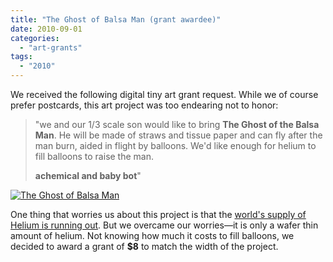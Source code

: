 ```yaml
---
title: "The Ghost of Balsa Man (grant awardee)"
date: 2010-09-01
categories: 
  - "art-grants"
tags: 
  - "2010"
---
```


We received the following digital tiny art grant request. While we of course prefer postcards, this art project was too endearing not to honor:

> "we and our 1/3 scale son would like to bring **The Ghost of the Balsa Man**. He will be made of straws and tissue paper and can fly after the man burn, aided in flight by balloons. We'd like enough for helium to fill balloons to raise the man.
> 
> **achemical and baby bot**"

[![The Ghost of Balsa Man](/images/ghostsketch.jpg "The Ghost of Balsa Man")](https://balsaman.org/wp-content/uploads/2010/09/ghostsketch.jpg)

One thing that worries us about this project is that the [world's supply of Helium is running out](https://www.youtube.com/watch?v=VN2-_5y_Vvw). But we overcame our worries—it is only a wafer thin amount of helium. Not knowing how much it costs to fill balloons, we decided to award a grant of **$8** to match the width of the project.
